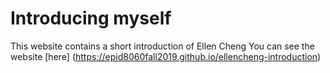 # Introducing myself
This website contains a short introduction of Ellen Cheng
You can see the website [here] (https://epid8060fall2019.github.io/ellencheng-introduction)
